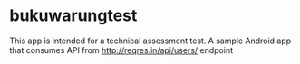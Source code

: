 # bukuwarungtest
This app is intended for a technical assessment test. A sample Android app that consumes API from http://reqres.in/api/users/ endpoint
